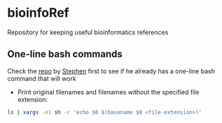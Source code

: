 # bioinfoRef
Repository for keeping useful bioinformatics references

## One-line bash commands

Check the [repo](https://github.com/stephenturner/oneliners) by [Stephen](https://github.com/stephenturner) first to see if he already has a one-line bash command that will work

- Print original filenames and filenames without the specified file extension:
```Bash
ls | xargs -n1 sh -c 'echo $0 $(basename $0 <file-extension>)'
```
